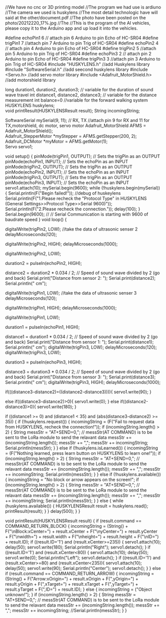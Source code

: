 //We have no cnc or 3D printing model
//The program we had use is ardiuno
//The camera we used is huskylens
//The most detail technologic have will said at the other/document.pdf
//The photo have been posted on the photo/20212220_17%.jpg
//The 
//This is the program of the AI vehicles, please copy it to the Arduino app and up load it into the vehicles. 


#define echoPin1 6 // attach pin 6 Arduino to pin Echo of HC-SR04
#define trigPin1 7 //attach pin 7 Arduino to pin Trig of HC-SR04
#define echoPin2 4 // attach pin 4 Arduino to pin Echo of HC-SR04
#define trigPin2 5 //attach pin 5 Arduino to pin Trig of HC-SR04
#define echoPin3 2 // attach pin 2 Arduino to pin Echo of HC-SR04
#define trigPin3 3 //attach pin 3 Arduino to pin Trig of HC-SR04
#include "HUSKYLENS.h"              //add Huskylens library
#include "SoftwareSerial.h"         //add seecond huskylens library
#include <Servo.h>                  //add servo motor library
#include <Adafruit_MotorShield.h>   //add motorshield library

long duration1, duration2, duration3; // variable for the duration of sound wave travel
int distance1, distance2, distance3; // variable for the distance measurement
int balance=0                        //variable for the forward walking system
HUSKYLENS huskylens;   
void printResult(HUSKYLENSResult result);
String incomingString;

SoftwareSerial mySerial(9, 11); // RX, TX                        //attach pin 9 for RX and 11 for TX,motorshield, dc motor, servo motor
Adafruit_MotorShield AFMS = Adafruit_MotorShield();              
Adafruit_StepperMotor *myStepper = AFMS.getStepper(200, 2);      
Adafruit_DCMotor *myMotor = AFMS.getMotor(1);                    
Servo servo1;

void setup() {
  pinMode(trigPin1, OUTPUT); // Sets the trigPin as an OUTPUT
  pinMode(echoPin1, INPUT); // Sets the echoPin as an INPUT
  pinMode(trigPin2, OUTPUT); // Sets the trigPin as an OUTPUT
  pinMode(echoPin2, INPUT); // Sets the echoPin as an INPUT
  pinMode(trigPin3, OUTPUT); // Sets the trigPin as an OUTPUT
  pinMode(echoPin3, INPUT); // Sets the echoPin as an INPUT
  servo1.attach(10);
  mySerial.begin(9600);
  while (!huskylens.begin(mySerial)) 
  {
    Serial.println(F("Begin failed!"));                                  //debug of huskeylens
    Serial.println(F("1.Please recheck the \"Protocol Type\" in HUSKYLENS (General Settings>>Protocol Type>>Serial 9600)"));
    Serial.println(F("2.Please recheck the connection."));
    delay(100);
  }
  Serial.begin(9600); // // Serial Communication is starting with 9600 of baudrate speed
}
void loop() { 

  digitalWrite(trigPin2, LOW);                  //take the data of ultrasonic senser 2
  delayMicroseconds(120);

  digitalWrite(trigPin2, HIGH);
  delayMicroseconds(1000);

  digitalWrite(trigPin2, LOW);

  duration2 = pulseIn(echoPin2, HIGH);

  distance2 = duration2 * 0.034 / 2; // Speed of sound wave divided by 2 (go and back)
  Serial.print("Distance from sensor 2: ");
  Serial.print(distance2);
  Serial.println(" cm");

  digitalWrite(trigPin1, LOW);                    //take the data of ultrasonic senser 3
  delayMicroseconds(120);

  digitalWrite(trigPin1, HIGH);
  delayMicroseconds(1000);

  digitalWrite(trigPin1, LOW);

  duration1 = pulseIn(echoPin1, HIGH);

  distance1 = duration1 * 0.034 / 2; // Speed of sound wave divided by 2 (go and back)
  Serial.print("Distance from sensor 1: ");
  Serial.print(distance1);
  Serial.println(" cm");
  digitalWrite(trigPin3, LOW);
  delayMicroseconds(120);
  digitalWrite(trigPin3, LOW);

  duration3 = pulseIn(echoPin3, HIGH);

  distance3 = duration3 * 0.034 / 2; // Speed of sound wave divided by 2 (go and back)
  Serial.print("Distance from sensor 3: ");
  Serial.print(distance3);
  Serial.println(" cm");
  digitalWrite(trigPin3, HIGH);
  delayMicroseconds(1000);

  
if(((distance3-distance2)=((distance2-distance3)))){
  servo1.write(90);
}

else if((distance3-distance2)>0){
  servo1.write(0);
}
else if((distance2-distance3)>0){
  servo1.write(180);
}


  if ((distance1 >= 0) and (distance1 < 35) and (abs(distance3-distance2) >= 35)) {
    if (!huskylens.request()) {
      incomingString = (F("Fail to request data from HUSKYLENS, recheck the connection!"));
      if (incomingString.length() > 2) {
        String messStr = "AT+SEND=0,";              // messStr(AT COMMAND) is to be sent to the LoRa module to send the relavant data
        messStr += (incomingString.length());
        messStr += ",";
        messStr += incomingString;
        Serial.println(messStr);
      }
    }
    else if (!huskylens.isLearned()) {
      incomingString = (F("Nothing learned, press learn button on HUSKYLENS to learn one!"));
      if (incomingString.length() > 2) {
        String messStr = "AT+SEND=0,";              // messStr(AT COMMAND) is to be sent to the LoRa module to send the relavant data
        messStr += (incomingString.length());
        messStr += ",";
        messStr += incomingString;
        Serial.println(messStr);
      }
    }
    else if (!huskylens.available()) {
      incomingString = "No block or arrow appears on the screen!";
      if (incomingString.length() > 2) {
        String messStr = "AT+SEND=0,";              // messStr(AT COMMAND) is to be sent to the LoRa module to send the relavant data
        messStr += (incomingString.length());
        messStr += ",";
        messStr += incomingString;
        Serial.println(messStr);
      }
    }
    else
    {
      while (huskylens.available())
      {
        HUSKYLENSResult result = huskylens.read();
        printResult(result);
      }
    }
    delay(500);
  }
}

void printResult(HUSKYLENSResult result) {
  if (result.command == COMMAND_RETURN_BLOCK) {
    incomingString = (String() + F("\nBlock:xCenter=") + result.xCenter + F("\nyCenter=") + result.yCenter + F("\nwidth=") + result.width + F("\nheight=") + result.height + F("\nID=") + result.ID);
    if ((result.ID='1') and (result.xCenter>=235)) {
      servo1.attach(10);
      delay(50);
      servo1.write(180);
      Serial.println("Right");
      servo1.detach();
    }
    if ((result.ID='1') and (result.xCenter<80)) {
      servo1.attach(10);
      delay(50);
      servo1.write(0);
      Serial.println("Left");
      servo1.detach();
    }
    if ((result.ID='1') and (result.xCenter>=80) and (result.xCenter<235)){
      servo1.attach(10);
      delay(50);
      servo1.write(90);
      Serial.println("Center");
      servo1.detach();
    }
  }
  else if (result.command == COMMAND_RETURN_ARROW) {
    incomingString = (String() + F("Arrow:xOrigin=") + result.xOrigin + F(",yOrigin=") + result.yOrigin + F(",xTarget=") + result.xTarget + F(",yTarget=") + result.yTarget + F(",ID=") + result.ID);
  }
  else {
    incomingString = ("Object unknown!");
  }
  if (incomingString.length() > 2) {
    String messStr = "AT+SEND=0,";              // messStr(AT COMMAND) is to be sent to the LoRa module to send the relavant data
    messStr += (incomingString.length());
    messStr += ",";
    messStr += incomingString;
    //Serial.println(messStr);
  }
}
